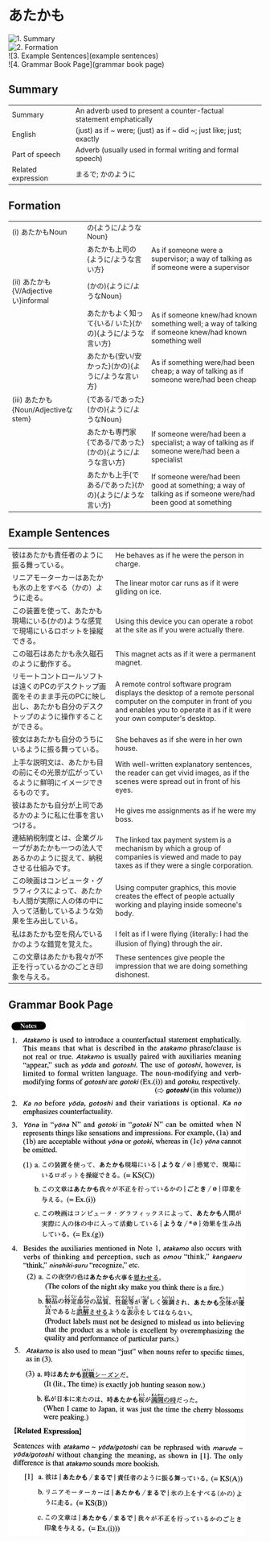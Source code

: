 # あたかも

![1. Summary](summary)<br>
![2. Formation](formation)<br>
![3. Example Sentences](example sentences)<br>
![4. Grammar Book Page](grammar book page)<br>


## Summary

<table><tr>   <td>Summary</td>   <td>An adverb used to present a counter-factual statement emphatically</td></tr><tr>   <td>English</td>   <td>(just) as if ~ were; (just) as if ~ did ~; just like; just; exactly</td></tr><tr>   <td>Part of speech</td>   <td>Adverb (usually used in formal writing and formal speech)</td></tr><tr>   <td>Related expression</td>   <td>まるで; かのように</td></tr></table>

## Formation

<table class="table"><tbody><tr class="tr head"><td class="td"><span class="numbers">(i)</span> <span class="concept">あたかも</span><span class="bold">Noun</span></td><td class="td"><span>の{ように/ようなNoun}</span><span class="concept"></span></td><td class="td"></td></tr><tr class="tr"><td class="td"></td><td class="td"><span class="concept">あたかも</span><span>上司の{ように/ような言い方}</span></td><td class="td"><span>As if someone were a supervisor; a way of talking as if someone were a supervisor</span></td></tr><tr class="tr head"><td class="td"><span class="numbers">(ii)</span> <span class="concept">あたかも</span><span class="bold">{V/Adjectiveい}informal</span></td><td class="td"><span class="concept"></span><span>(かの){ように/ようなNoun}</span></td><td class="td"></td></tr><tr class="tr"><td class="td"></td><td class="td"><span class="concept">あたかも</span><span>よく知って{いる/ いた}(かの){ように/ような言い方}</span></td><td class="td"><span>As if someone knew/had known something well; a way of talking if someone knew/had known something well</span></td></tr><tr class="tr"><td class="td"></td><td class="td"><span class="concept">あたかも</span><span>{安い/安かった}(かの){ように/ような言い方}</span></td><td class="td"><span>As if something were/had been cheap; a way of talking as if someone were/had been cheap</span></td></tr><tr class="tr head"><td class="td"><span class="numbers">(iii)</span> <span class="concept">あたかも</span><span class="bold">{Noun/Adjectiveな stem}</span></td><td class="td"><span>{である/であった}(かの){ように/ようなNoun}</span><span class="concept"></span></td><td class="td"></td></tr><tr class="tr"><td class="td"></td><td class="td"><span class="concept">あたかも</span><span>専門家{である/であった}(かの){ように/ような言い方}</span></td><td class="td"><span>If someone were/had been a specialist; a way of talking as if someone were/had been a specialist</span></td></tr><tr class="tr"><td class="td"></td><td class="td"><span class="concept">あたかも</span><span>上手{である/であった}(かの){ように/ような言い方}</span></td><td class="td"><span>If someone were/had been good at something; a way of talking as if someone were/had been good at something</span></td></tr></tbody></table>

## Example Sentences

<table><tr>   <td>彼はあたかも責任者のように振る舞っている。</td>   <td>He behaves as if he were the person in charge.</td></tr><tr>   <td>リニアモーターカーはあたかも氷の上をすべる（かの）ように走る。</td>   <td>The linear motor car runs as if it were gliding on ice.</td></tr><tr>   <td>この装置を使って、あたかも現場にいる(かの)ような感覚で現場にいるロボットを操縦できる。</td>   <td>Using this device you can operate a robot at the site as if you were actually there.</td></tr><tr>   <td>この磁石はあたかも永久磁石のように動作する。</td>   <td>This magnet acts as if it were a permanent magnet.</td></tr><tr>   <td>リモートコントロールソフトは遠くのPCのデスクトップ画面をそのまま手元のPCに映し出し、あたかも自分のデスクトップのように操作することができる。</td>   <td>A remote control software program displays the desktop of a remote personal computer on the computer in front of you and enables you to operate it as if it were your own computer's desktop.</td></tr><tr>   <td>彼女はあたかも自分のうちにいるように振る舞っている。</td>   <td>She behaves as if she were in her own house.</td></tr><tr>   <td>上手な説明文は、あたかも目の前にその光景が広がっているように鮮明にイメージできるものです。</td>   <td>With well-written explanatory sentences, the reader can get vivid images, as if the scenes were spread out in front of his eyes.</td></tr><tr>   <td>彼はあたかも自分が上司であるかのように私に仕事を言いつける。</td>   <td>He gives me assignments as if he were my boss.</td></tr><tr>   <td>連結納税制度とは、企業グループがあたかも一つの法人であるかのように捉えて、納税させる仕組みです。</td>   <td>The linked tax payment system is a mechanism by which a group of companies is viewed and made to pay taxes as if they were a single corporation.</td></tr><tr>   <td>この映画はコンピュータ・グラフィクスによって、あたかも人間が実際に人の体の中に入って活動しているような効果を生み出している。</td>   <td>Using computer graphics, this movie creates the effect of people actually working and playing inside someone's body.</td></tr><tr>   <td>私はあたかも空を飛んでいるかのような錯覚を覚えた。</td>   <td>I felt as if I were ﬂying (literally: I had the illusion of ﬂying) through the air.</td></tr><tr>   <td>この文章はあたかも我々が不正を行っているかのごとき印象を与える。</td>   <td>These sentences give people the impression that we are doing something dishonest.</td></tr></table>

## Grammar Book Page

![](../img/Advancedあたかも.png)

